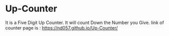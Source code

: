 # Up-Counter
It is a Five Digit Up Counter. It will count Down the Number you Give.
link of counter page is : https://nd057.github.io/Up-Counter/
